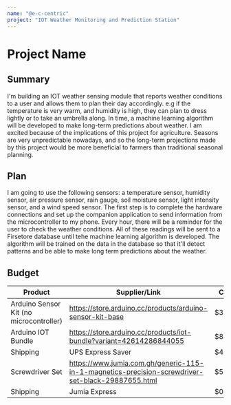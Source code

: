 ```yaml
---
name: "@e-c-centric"
project: "IOT Weather Monitoring and Prediction Station"
---
```


# Project Name

## Summary

I'm building an IOT weather sensing module that reports weather conditions to a user and allows them to plan their day accordingly. e.g
if the temperature is very warm, and humidity is high, they can plan to dress lightly or to take an umbrella along. In time, a machine learning algorithm
will be developed to make long-term predictions about weather. I am excited because of the implications of this project for agriculture.
Seasons are very unpredictable nowadays, and so the long-term projections made by this project would be more beneficial to farmers than traditional seasonal planning.

## Plan

I am going to use the following sensors: a temperature sensor, humidity sensor, air pressure sensor, rain gauge, soil moisture sensor, light intensity sensor, and a wind speed sensor.
The first step is to complete the hardware connections and set up the companion application to send information from the microcontroller to my phone. Every hour, there will be a reminder for the user to
check the weather conditions. All of these readings will be sent to a Firsetore database until tehe machine learning algorithm is developed.
The algorithm will be trained on the data in the database so that it'll detect patterns and be able to make long term predictions about the weather.

## Budget

| Product                                      | Supplier/Link                                                                                     | Cost   |
| -------------------------------------------- | --------------------------------------------------------------------                              | ------ |
| Arduino Sensor Kit (no microcontroller)      | https://store.arduino.cc/products/arduino-sensor-kit-base                                         | $30.00 |
| Arduino IOT Bundle                           | https://store.arduino.cc/products/iot-bundle?variant=42614286844055                               | $80.00 |
| Shipping                                     | UPS Express Saver                                                                                 | $45.21 |
| Screwdriver Set                              | https://www.jumia.com.gh/generic-115-in-1-magnetics-precision-screwdriver-set-black-29887655.html | $58.50 |
| Shipping                                     | Jumia Express                                                                                     | $08.00 |

